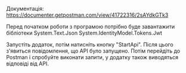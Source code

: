 Документація: https://documenter.getpostman.com/view/41722316/2sAYdkGTk3

Перед початком роботи з програмою потрібно буде завантажити бібліотеки System.Text.Json System.IdentityModel.Tokens.Jwt

Запустіть додаток, потім натисніть кнопку "StartApi". Після цього з'явиться повідомлення, що API було запущено. Потім перейдіть до Postman і спробуйте виконати запити, у додатку також виводяться відповіді від API. 

